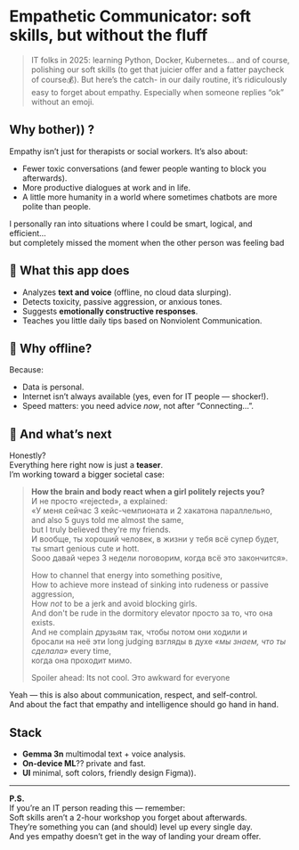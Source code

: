 # Empathetic Communicator: soft skills, but without the fluff

> IT folks in 2025: learning Python, Docker, Kubernetes… and of course, polishing our soft skills (to get that juicier offer and a fatter paycheck of course💰).
> But here’s the catch- in our daily routine, it’s ridiculously easy to forget about empathy. Especially when someone replies “ok” without an emoji.

## Why bother)) ?

Empathy isn’t just for therapists or social workers. It’s also about:
- Fewer toxic conversations (and fewer people wanting to block you afterwards).
- More productive dialogues at work and in life.
- A little more humanity in a world where sometimes chatbots are more polite than people.

I personally ran into situations where I could be smart, logical, and efficient…  
but completely missed the moment when the other person was feeling bad

## 📱 What this app does

- Analyzes **text and voice** (offline, no cloud data slurping).
- Detects toxicity, passive aggression, or anxious tones.
- Suggests **emotionally constructive responses**.
- Teaches you little daily tips based on Nonviolent Communication.

## 🚀 Why offline?

Because:
- Data is personal.
- Internet isn’t always available (yes, even for IT people — shocker!).
- Speed matters: you need advice *now*, not after “Connecting…”.

## 🧠 And what’s next

Honestly?  
Everything here right now is just a **teaser**.  
I’m working toward a bigger societal case:  

> **How the brain and body react when a girl politely rejects you?**  
> И не просто «rejected», а explained:  
> «У меня сейчас 3 кейс-чемпионата и 2 хакатона параллельно,  
> and also 5 guys told me almost the same,  
> but I truly believed they're my friends.  
> И вообще, ты хороший человек, в жизни у тебя всё супер будет,  
> ты smart genious cute и hott.  
> Sooo давай через 3 недели поговорим, когда всё это закончится».  
>   
> How to channel that energy into something positive,  
> How to achieve more instead of sinking into rudeness or passive aggression,  
> How *not* to be a jerk and avoid blocking girls.  
> And don't be rude in the dormitory elevator просто за то, что она exists.  
> And не complain друзьям так, чтобы потом они ходили и  
> бросали на неё эти long judging взгляды в духе *«мы знаем, что ты сделала»* every time,  
> когда она проходит мимо.  
>   
> Spoiler ahead: Its not cool. Это awkward for everyone

Yeah — this is also about communication, respect, and self-control.  
And about the fact that empathy and intelligence should go hand in hand.

## Stack

- **Gemma 3n**  multimodal text + voice analysis.  
- **On-device ML**?? private and fast.  
- **UI** minimal, soft colors, friendly design Figma)).

---

**P.S.**  
If you’re an IT person reading this — remember:  
Soft skills aren’t a 2-hour workshop you forget about afterwards.  
They’re something you can (and should) level up every single day.  
And yes empathy doesn’t get in the way of landing your dream offer.
